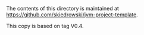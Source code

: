 The contents of this directory is maintained at https://github.com/skiedrowski/jvm-project-template.

This copy is based on tag V0.4.